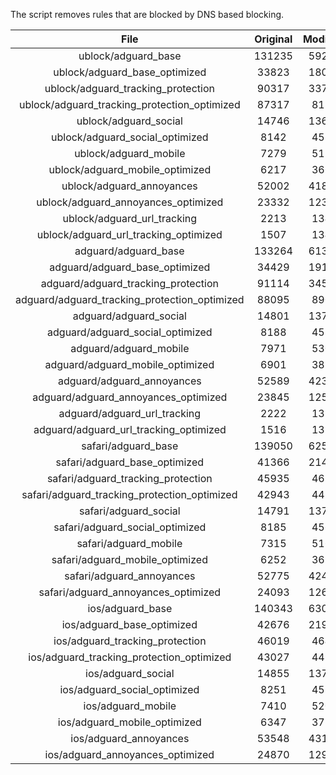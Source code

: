 The script removes rules that are blocked by DNS based blocking.


| File | Original | Modified |
|:----:|:-----:|:-----:|
| ublock/adguard_base | 131235 | 59238 |
| ublock/adguard_base_optimized | 33823 | 18096 |
| ublock/adguard_tracking_protection | 90317 | 33767 |
| ublock/adguard_tracking_protection_optimized | 87317 | 8182 |
| ublock/adguard_social | 14746 | 13675 |
| ublock/adguard_social_optimized | 8142 | 4536 |
| ublock/adguard_mobile | 7279 | 5124 |
| ublock/adguard_mobile_optimized | 6217 | 3661 |
| ublock/adguard_annoyances | 52002 | 41858 |
| ublock/adguard_annoyances_optimized | 23332 | 12313 |
| ublock/adguard_url_tracking | 2213 | 1349 |
| ublock/adguard_url_tracking_optimized | 1507 | 1346 |
| adguard/adguard_base | 133264 | 61308 |
| adguard/adguard_base_optimized | 34429 | 19131 |
| adguard/adguard_tracking_protection | 91114 | 34506 |
| adguard/adguard_tracking_protection_optimized | 88095 | 8905 |
| adguard/adguard_social | 14801 | 13735 |
| adguard/adguard_social_optimized | 8188 | 4582 |
| adguard/adguard_mobile | 7971 | 5307 |
| adguard/adguard_mobile_optimized | 6901 | 3837 |
| adguard/adguard_annoyances | 52589 | 42366 |
| adguard/adguard_annoyances_optimized | 23845 | 12591 |
| adguard/adguard_url_tracking | 2222 | 1357 |
| adguard/adguard_url_tracking_optimized | 1516 | 1354 |
| safari/adguard_base | 139050 | 62525 |
| safari/adguard_base_optimized | 41366 | 21406 |
| safari/adguard_tracking_protection | 45935 | 4636 |
| safari/adguard_tracking_protection_optimized | 42943 | 4486 |
| safari/adguard_social | 14791 | 13719 |
| safari/adguard_social_optimized | 8185 | 4569 |
| safari/adguard_mobile | 7315 | 5165 |
| safari/adguard_mobile_optimized | 6252 | 3696 |
| safari/adguard_annoyances | 52775 | 42471 |
| safari/adguard_annoyances_optimized | 24093 | 12673 |
| ios/adguard_base | 140343 | 63032 |
| ios/adguard_base_optimized | 42676 | 21910 |
| ios/adguard_tracking_protection | 46019 | 4645 |
| ios/adguard_tracking_protection_optimized | 43027 | 4495 |
| ios/adguard_social | 14855 | 13757 |
| ios/adguard_social_optimized | 8251 | 4589 |
| ios/adguard_mobile | 7410 | 5209 |
| ios/adguard_mobile_optimized | 6347 | 3737 |
| ios/adguard_annoyances | 53548 | 43133 |
| ios/adguard_annoyances_optimized | 24870 | 12996 |